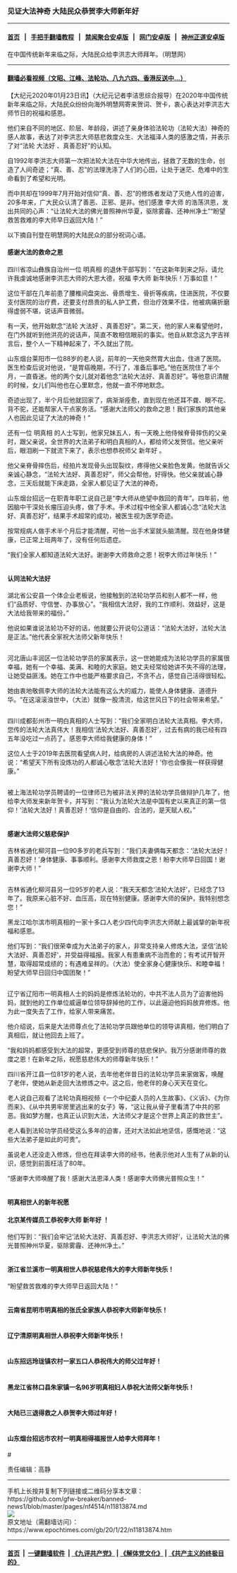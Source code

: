 ### 见证大法神奇 大陆民众恭贺李大师新年好
------------------------

#### [首页](https://github.com/gfw-breaker/banned-news1/blob/master/README.md) &nbsp;&nbsp;|&nbsp;&nbsp; [手把手翻墙教程](https://github.com/gfw-breaker/guides/wiki) &nbsp;&nbsp;|&nbsp;&nbsp; [禁闻聚合安卓版](https://github.com/gfw-breaker/bn-android) &nbsp;&nbsp;|&nbsp;&nbsp; [网门安卓版](https://github.com/oGate2/oGate) &nbsp;&nbsp;|&nbsp;&nbsp; [神州正道安卓版](https://github.com/SzzdOgate/update) 



<div><img alt="" class="aligncenter wp-post-image" src="https://i.epochtimes.com/assets/uploads/2020/01/2020-1-21-2001162204378801-600x360.jpg"/>
<div class="red16 caption">
 在中国传统新年来临之际，大陆民众给李洪志大师拜年。（明慧网）
</div>
</div><hr/>

#### [翻墙必看视频（文昭、江峰、法轮功、八九六四、香港反送中...）](http://167.172.214.107/home.html)

<div><p>
 【大纪元2020年01月23日讯】（大纪元记者李洁思综合报导）在2020年中国传统新年来临之际，大陆民众纷纷向海外明慧网寄来贺词、贺卡，衷心表达对李洪志大师节日的祝福和感恩。
</p>
<p>
 他们来自不同的地区、阶层、年龄段，讲述了亲身体验法轮功（法轮大法）神奇的感人故事，表达了对李洪志大师慈悲救度众生、大法福泽人类的感激之情，并表示了对“法轮
 <ok href="https://www.epochtimes.com/gb/tag/%E5%A4%A7%E6%B3%95%E5%A5%BD.html">
  大法好
 </ok>
 、真善忍好”的认知。
</p>
<p>
 自1992年李洪志大师第一次把法轮大法在中华大地传出，拯救了无数的生命，创造了人间奇迹；“真、善、忍”的法理洗涤了人们的心田，让处于迷茫、危难中的生命看到了希望和光明。
</p>
<p>
 而中共却在1999年7月开始对信仰“真、善、忍”的修炼者发动了灭绝人性的迫害，20多年来，广大民众认清了善恶、正邪、是非。他们感激
 <ok href="https://www.epochtimes.com/gb/tag/%E6%9D%8E%E5%A4%A7%E5%B8%88.html">
  李大师
 </ok>
 的浩荡洪恩，发出共同的心声：“让法轮大法的佛光普照神州华夏，驱除雾霾、还神州净土”“盼望救苦救难的李大师早日返回大陆！”
</p>
<p>
 以下摘自刊登在明慧网的大陆民众的部分祝词心语。
</p>
<h4>
 感谢大法的救命之恩
</h4>
<p>
 四川省凉山彝族自治州一位
 <ok href="https://www.epochtimes.com/gb/tag/%E6%98%8E%E7%9C%9F%E7%9B%B8.html">
  明真相
 </ok>
 的退休干部写到：“在这新年到来之际，请允许我虔诚地感谢李洪志大师的大恩大德，祝福
 <ok href="https://www.epochtimes.com/gb/tag/%E6%9D%8E%E5%A4%A7%E5%B8%88.html">
  李大师
 </ok>
 新年快乐！万事如意！”
</p>
<p>
 这位干部在几年前患了腰椎间盘突出、骨质增生、骨折等疾病，住进医院，不仅要支付医院的治疗费，还要支付昂贵的私人护工费，但治疗效果不佳，他被病痛折磨得虚弱不堪，说话声音微弱。
</p>
<p>
 有一天，他开始默念“法轮
 <ok href="https://www.epochtimes.com/gb/tag/%E5%A4%A7%E6%B3%95%E5%A5%BD.html">
  大法好
 </ok>
 、真善忍好”。第二天，他的家人来看望他时，在门外就听到他洪亮的说话声，简直不敢相信眼前的事实。他自从默念这九字吉祥言后，整个人一下精神起来了，不久就出了院。
</p>
<p>
 山东烟台莱阳市一位88岁的老人说，前年的一天他突然胃大出血，住进了医院。医生检查后说对他说，“是胃癌晚期，不行了，准备后事吧。”他在医院住了半个月，一直昏迷。他的两个女儿就对着他念“法轮大法好、真善忍好”。等他意识清醒的时候，女儿们叫他也在心里默念，他就一直不停地默念。
</p>
<p>
 奇迹出现了，半个月后他就回家了，病渐渐痊愈，直到现在他还耳不聋、眼不花、背不驼，还能帮家人干点家务活。“感谢大法师父的救命之恩！我们家族的其他亲人也因此见证了大法的神奇！”
</p>
<p>
 还有一位
 <ok href="https://www.epochtimes.com/gb/tag/%E6%98%8E%E7%9C%9F%E7%9B%B8.html">
  明真相
 </ok>
 的人士写到，他家兄妹五人，有一天晚上他侍候脊骨摔伤的父亲时，跟父亲说，全世界的大法弟子和明白真相的人，都给师父发贺信。他父亲听后，眼泪刷一下就流下来了，表示也想恭祝师父
 <ok href="https://www.epochtimes.com/gb/tag/%E6%96%B0%E5%B9%B4%E5%A5%BD.html">
  新年好
 </ok>
 。
</p>
<p>
 他父亲脊骨摔伤后，经拍片发现骨头出现裂纹，疼得他父亲脸色发黄。他就告诉父亲诚心静念，“法轮大法好、真善忍好”，师父会帮他，好得快。他父亲就诚心静念，三天后就能下床走路，全家人都见证了大法的神奇。
</p>
<p>
 山东烟台招远一在职青年职工说自己是“李大师从绝望中救回的青年”。四年前，他因脑中干深处长瘤压迫头疼，做了手术。手术过程中他全家人都诚心念“法轮大法好、真善忍好”，结果手术超常的成功，被医生视为医学奇迹。
</p>
<p>
 按常规病人做手术半个月后才能清醒，可他一出手术室就头脑清醒。现在他身体健康，已正常上班两年了，没有任何后遗症。
</p>
<p>
 “我们全家人都知道法轮大法好。谢谢李大师救命之恩！祝李大师过年快乐！”
</p>
<p>
 <ok href="http://i.epochtimes.com/assets/uploads/2020/01/2020-1-23-2001110803127265.jpg">
  <img alt="" class="wp-image-11818041 aligncenter" src="http://i.epochtimes.com/assets/uploads/2020/01/2020-1-23-2001110803127265-600x406.jpg"/>
 </ok>
</p>
<h4>
 认同法轮大法好
</h4>
<p>
 湖北省公安县一个体企业老板说，他接触到的法轮功学员和别人都不一样，他们“品质好、守信誉、办事放心”。“我相信大法好，我的工作顺利、效益好，这是大法给我带来的福份。”
</p>
<p>
 他说如果谁说法轮功不好的话，他就要公开说句公道话：“法轮大法好，法轮大法是正法。”他代表全家祝大法师父新年快乐！
</p>
<p>
 <ok href="http://i.epochtimes.com/assets/uploads/2020/01/2020-1-21-2001101936344681.jpg">
  <img alt="" class="wp-image-11813922 aligncenter" src="http://i.epochtimes.com/assets/uploads/2020/01/2020-1-21-2001101936344681.jpg"/>
 </ok>
</p>
<p>
 河北唐山丰润区一位法轮功学员的家属表示，这一世她能成为法轮功学员的家属很幸福，她有一个幸福、美满、和睦的大家庭。她丈夫经常给她讲不失不得的法理，让她受益匪浅。她在工作中也能严格要求自己，不贪不占，感觉自己活得很轻松。
</p>
<p>
 她由衷地敬佩李大师的法轮大法能有这么大的威力，能使人身体健康、道德升华。“在这滚滚浊世中，（大法）就像一股清流，给这世风日下的社会带来希望。”
</p>
<p>
 <ok href="http://i.epochtimes.com/assets/uploads/2020/01/2020-1-21-2001140041155622.jpg">
  <img alt="" class="wp-image-11813933 aligncenter" src="http://i.epochtimes.com/assets/uploads/2020/01/2020-1-21-2001140041155622-600x424.jpg"/>
 </ok>
</p>
<p>
 四川成都彭州市一明白真相的人士写到：“我们全家明白法轮大法真相。李大师，您传的法轮大法真伟大！我相信‘法轮大法好、真善忍好’，过去有病的我已经有四五年没吃过一点药了。感恩李大师给我健康的身体！”
</p>
<p>
 这位人士于2019年去医院看望病人时，给病房的人讲述法轮大法的神奇。他说：“希望天下所有没炼功的人都诚心敬念‘法轮大法好！’你也会像我一样获得健康。”
</p>
<p>
 <ok href="http://i.epochtimes.com/assets/uploads/2020/01/2020-1-21-2001131942122206.jpg">
  <img alt="" class="wp-image-11813934 aligncenter" src="http://i.epochtimes.com/assets/uploads/2020/01/2020-1-21-2001131942122206-600x450.jpg"/>
 </ok>
</p>
<p>
 被上海法轮功学员聘请的一位律师已为被非法关押的法轮功学员做辩护几年了，他给李大师发来新年贺卡，并写到：“我认为法轮大法是中国有史以来真正的第一信仰！‘法轮大法好！真善忍好！’信仰是自由的、合法的，是天赋人权。”
</p>
<p>
 <ok href="http://i.epochtimes.com/assets/uploads/2020/01/2020-1-21-2001110637458448.jpg">
  <img alt="" class="wp-image-11814083 aligncenter" src="http://i.epochtimes.com/assets/uploads/2020/01/2020-1-21-2001110637458448-600x600.jpg"/>
 </ok>
</p>
<h4>
 感谢大法师父慈悲保护
</h4>
<p>
 吉林省通化柳河县一位90多岁的老兵写到：“我们夫妻俩每天都念：‘法轮大法好！真善忍好！’身体健康、事事顺利。感谢李大师救度之恩！盼李大师早日回国！谢谢李大师！”
</p>
<p>
 <ok href="http://i.epochtimes.com/assets/uploads/2020/01/2020-1-21-2001080242555128.jpg">
  <img alt="" class="wp-image-11813915 aligncenter" src="http://i.epochtimes.com/assets/uploads/2020/01/2020-1-21-2001080242555128-600x489.jpg"/>
 </ok>
</p>
<p>
 吉林省通化柳河县另一位95岁的老人说：“我天天都念‘法轮大法好’，已经念了13年了。我原来心脏不好、血压高，现在特别健康。感谢李大师的保护，我特别想念您！”
</p>
<p>
 黑龙江哈尔滨市明真相的一家十多口人老少四代向李洪志大师献上最诚挚的新年祝福和感恩。
</p>
<p>
 他们写到：“我们很荣幸成为大法弟子的家人，非常支持亲人修炼大法，坚信‘法轮大法好、真善忍好’，并受益得福报。我家人有患重病不治而愈的；有考试开智开慧，取得超常成绩的；有遇难呈祥的。（大法）使全家身心健康快乐、和睦幸福！盼望大师早日回归中国团聚！”
</p>
<p>
 <ok href="http://i.epochtimes.com/assets/uploads/2020/01/2020-1-23-2001102055286666.jpg">
  <img alt="" class="wp-image-11818094 aligncenter" src="http://i.epochtimes.com/assets/uploads/2020/01/2020-1-23-2001102055286666-600x449.jpg"/>
 </ok>
</p>
<p>
 辽宁省辽阳市一明真相人士的妈妈是修炼法轮功的，中共不法人员为了迫害他妈妈，就到他的工作单位威逼单位领导辞掉他的工作，以此逼迫他妈妈放弃修炼。他为此一度失去了工作，给家人带来痛苦。
</p>
<p>
 他介绍说，后来是大法师尊点化了法轮功学员跟他单位的领导讲真相，他们明白了真相后，就让他回去上班了。
</p>
<p>
 “我和妈妈都感受到大法的超常，更感受到师尊的慈悲保护。我万分感谢师尊的救度之恩！在新年之际，祝愿慈悲伟大的师尊新年快乐！”
</p>
<p>
 四川省开江县一位81岁的老人说，去年他老伴昔日的法轮功学员来家做客，唤醒了老伴，使她从新走回大法修炼之中。这之后，他老伴的身心天天在变化。
</p>
<p>
 老人说自己观看了法轮功真相视频《一个中纪委人员的人生故事》、《义诉》、《为你而来》、《从中共男牢房里逃出来的女子》等，“这让我从骨子里看清了中共的邪恶。我如梦方醒，也真正认识到大法，大法师父才是这个世界上真正的救世主”。
</p>
<p>
 老人看到法轮功学员经受这么多年的迫害，还对大法如此地坚信，感慨地说：“这些大法弟子是如此的可贵”。
</p>
<p>
 虽说老人还没走入修炼，但也在拜读李大师的经书，他表示他对人生有了从新的认识，感觉到前面枉活了80年。
</p>
<p>
 “感谢李大师唤醒了我！感谢大法恩泽人类！感谢李大师佛光普照众生！”
</p>
<p>
 <ok href="http://i.epochtimes.com/assets/uploads/2020/01/2020-1-21-2001170335035700.jpg">
  <img alt="" class="wp-image-11813942 aligncenter" src="http://i.epochtimes.com/assets/uploads/2020/01/2020-1-21-2001170335035700-600x429.jpg"/>
 </ok>
</p>
<h4>
 明真相世人的新年祝愿
</h4>
<h4>
 北京某传媒员工恭祝李大师
 <ok href="https://www.epochtimes.com/gb/tag/%E6%96%B0%E5%B9%B4%E5%A5%BD.html">
  新年好
 </ok>
 ！
</h4>
<p>
 他们写到：“我们会牢记‘法轮大法好、真善忍好、李洪志大师好’，让法轮大法的佛光普照神州华夏，驱除雾霾、还神州净土。”
</p>
<p>
 <ok href="http://i.epochtimes.com/assets/uploads/2020/01/2020-1-21-2001092017206819.jpg">
  <img alt="" class="wp-image-11814078 aligncenter" src="http://i.epochtimes.com/assets/uploads/2020/01/2020-1-21-2001092017206819.jpg"/>
 </ok>
</p>
<h4>
 浙江省兰溪市一明真相世人恭祝慈悲伟大的李大师新年快乐！
</h4>
<p>
 “盼望救苦救难的李大师早日返回大陆！”
</p>
<p>
 <ok href="http://i.epochtimes.com/assets/uploads/2020/01/2020-1-21-2001041839359063.jpg">
  <img alt="" class="wp-image-11813927 aligncenter" src="http://i.epochtimes.com/assets/uploads/2020/01/2020-1-21-2001041839359063-600x450.jpg"/>
 </ok>
</p>
<h4>
 云南省昆明市明真相的张氏全家族人恭祝李大师新年快乐！
</h4>
<p>
 <ok href="http://i.epochtimes.com/assets/uploads/2020/01/2020-1-21-2001101827498338.jpg">
  <img alt="" class="wp-image-11814089 aligncenter" src="http://i.epochtimes.com/assets/uploads/2020/01/2020-1-21-2001101827498338-600x459.jpg"/>
 </ok>
</p>
<h4>
 辽宁清原明真相世人恭祝李大师新年快乐！
</h4>
<p>
 <ok href="http://i.epochtimes.com/assets/uploads/2020/01/2020-1-21-2001102240465966.jpg">
  <img alt="" class="wp-image-11814092 aligncenter" src="http://i.epochtimes.com/assets/uploads/2020/01/2020-1-21-2001102240465966-600x426.jpg"/>
 </ok>
</p>
<h4>
 山东招远玲珑镇农村一家五口人恭祝伟大的师父过年好！
</h4>
<p>
 <ok href="http://i.epochtimes.com/assets/uploads/2020/01/2020-1-21-2001160749056932.jpg">
  <img alt="" class="wp-image-11814098 aligncenter" src="http://i.epochtimes.com/assets/uploads/2020/01/2020-1-21-2001160749056932-600x420.jpg"/>
 </ok>
</p>
<h4>
 黑龙江省林口县朱家镇一名96岁明真相妇人恭祝大法师父新年快乐！
</h4>
<p>
 <ok href="http://i.epochtimes.com/assets/uploads/2020/01/2020-1-21-2001162029452857.jpg">
  <img alt="" class="wp-image-11814104 aligncenter" src="http://i.epochtimes.com/assets/uploads/2020/01/2020-1-21-2001162029452857.jpg"/>
 </ok>
</p>
<h4>
 大陆已三退得救之人恭贺李大师过年好！
</h4>
<p>
 <ok href="http://i.epochtimes.com/assets/uploads/2020/01/2020-1-21-2001142105319499.jpg">
  <img alt="" class="wp-image-11814107 aligncenter" src="http://i.epochtimes.com/assets/uploads/2020/01/2020-1-21-2001142105319499-600x427.jpg"/>
 </ok>
</p>
<h4>
 山东烟台招远市农村一明真相得福报世人给李大师拜年！
</h4>
<p>
 #
 <br/>
 <ok href="http://i.epochtimes.com/assets/uploads/2020/01/2020-1-23-2001110805122785.jpg">
  <img alt="" class="wp-image-11818115 aligncenter" src="http://i.epochtimes.com/assets/uploads/2020/01/2020-1-23-2001110805122785-600x406.jpg"/>
 </ok>
</p>
<p>
 责任编辑：高静
</p>
</div>
<hr/>
手机上长按并复制下列链接或二维码分享本文章：<br/>
https://github.com/gfw-breaker/banned-news1/blob/master/pages/nf4514/n11813874.md <br/>
<a href='https://github.com/gfw-breaker/banned-news1/blob/master/pages/nf4514/n11813874.md'><img src='https://github.com/gfw-breaker/banned-news1/blob/master/pages/nf4514/n11813874.md.png'/></a> <br/>
原文地址（需翻墙访问）：https://www.epochtimes.com/gb/20/1/22/n11813874.htm


------------------------
#### [首页](https://github.com/gfw-breaker/banned-news1/blob/master/README.md) &nbsp;|&nbsp; [一键翻墙软件](https://github.com/gfw-breaker/nogfw/blob/master/README.md) &nbsp;| [《九评共产党》](https://github.com/gfw-breaker/9ping.md/blob/master/README.md#九评之一评共产党是什么) | [《解体党文化》](https://github.com/gfw-breaker/jtdwh.md/blob/master/README.md) | [《共产主义的终极目的》](https://github.com/gfw-breaker/gczydzjmd.md/blob/master/README.md)


<img src='http://gfw-breaker.win/banned-news/pages/nf4514/n11813874.md' width='0px' height='0px'/>
